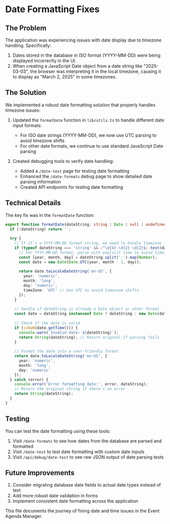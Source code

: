# Date Formatting Fixes

## The Problem

The application was experiencing issues with date display due to timezone handling. Specifically:

1. Dates stored in the database in ISO format (YYYY-MM-DD) were being displayed incorrectly in the UI.
2. When creating a JavaScript Date object from a date string like "2025-03-03", the browser was interpreting it in the local timezone, causing it to display as "March 2, 2025" in some timezones.

## The Solution

We implemented a robust date formatting solution that properly handles timezone issues:

1. Updated the `formatDate` function in `lib/utils.ts` to handle different date input formats:
   - For ISO date strings (YYYY-MM-DD), we now use UTC parsing to avoid timezone shifts
   - For other date formats, we continue to use standard JavaScript Date parsing

2. Created debugging tools to verify date handling:
   - Added a `/date-test` page for testing date formatting
   - Enhanced the `/date-formats` debug page to show detailed date parsing information
   - Created API endpoints for testing date formatting

## Technical Details

The key fix was in the `formatDate` function:

```typescript
export function formatDate(dateString: string | Date | null | undefined): string {
  if (!dateString) return '';
  
  try {
    // If it's a YYYY-MM-DD format string, we need to handle timezone issues
    if (typeof dateString === 'string' && /^\d{4}-\d{2}-\d{2}$/.test(dateString)) {
      // For YYYY-MM-DD format, parse with explicit time to avoid timezone issues
      const [year, month, day] = dateString.split('-').map(Number);
      const date = new Date(Date.UTC(year, month - 1, day));
      
      return date.toLocaleDateString('en-US', {
        year: 'numeric',
        month: 'long',
        day: 'numeric',
        timeZone: 'UTC' // Use UTC to avoid timezone shifts
      });
    }
    
    // Handle if dateString is already a Date object or other format
    const date = dateString instanceof Date ? dateString : new Date(dateString);
    
    // Check if the date is valid
    if (isNaN(date.getTime())) {
      console.warn(`Invalid date: ${dateString}`);
      return String(dateString); // Return original if parsing fails
    }
    
    // Format the date into a user-friendly format
    return date.toLocaleDateString('en-US', {
      year: 'numeric',
      month: 'long',
      day: 'numeric'
    });
  } catch (error) {
    console.error('Error formatting date:', error, dateString);
    // Return the original string if there's an error
    return String(dateString);
  }
}
```

## Testing

You can test the date formatting using these tools:

1. Visit `/date-formats` to see how dates from the database are parsed and formatted
2. Visit `/date-test` to test date formatting with custom date inputs
3. Visit `/api/debug/date-test` to see raw JSON output of date parsing tests

## Future Improvements

1. Consider migrating database date fields to actual date types instead of text
2. Add more robust date validation in forms
3. Implement consistent date formatting across the application

This file documents the journey of fixing date and time issues in the Event Agenda Manager. 